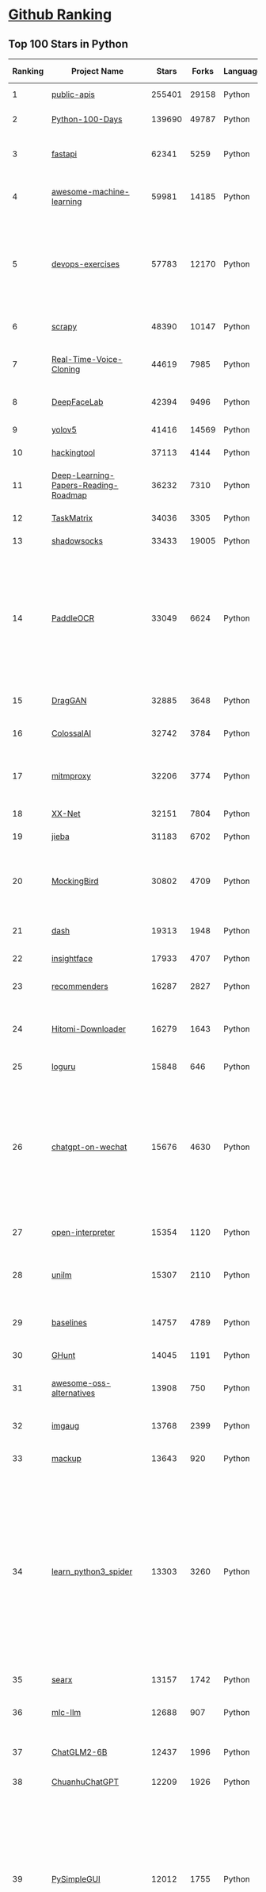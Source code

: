 [Github Ranking](../README.md)
==========

## Top 100 Stars in Python

| Ranking | Project Name | Stars | Forks | Language | Open Issues | Description | Last Commit |
| ------- | ------------ | ----- | ----- | -------- | ----------- | ----------- | ----------- |
| 1 | [public-apis](https://github.com/public-apis/public-apis) | 255401 | 29158 | Python | 2 | A collective list of free APIs | 2023-09-07T20:33:00Z |
| 2 | [Python-100-Days](https://github.com/jackfrued/Python-100-Days) | 139690 | 49787 | Python | 505 | Python - 100天从新手到大师 | 2023-08-14T06:13:11Z |
| 3 | [fastapi](https://github.com/tiangolo/fastapi) | 62341 | 5259 | Python | 22 | FastAPI framework, high performance, easy to learn, fast to code, ready for production | 2023-09-10T07:51:41Z |
| 4 | [awesome-machine-learning](https://github.com/josephmisiti/awesome-machine-learning) | 59981 | 14185 | Python | 0 | A curated list of awesome Machine Learning frameworks, libraries and software. | 2023-08-14T21:29:45Z |
| 5 | [devops-exercises](https://github.com/bregman-arie/devops-exercises) | 57783 | 12170 | Python | 16 | Linux, Jenkins, AWS, SRE, Prometheus, Docker, Python, Ansible, Git, Kubernetes, Terraform, OpenStack, SQL, NoSQL, Azure, GCP, DNS, Elastic, Network, Virtualization. DevOps Interview Questions | 2023-09-08T08:32:15Z |
| 6 | [scrapy](https://github.com/scrapy/scrapy) | 48390 | 10147 | Python | 477 | Scrapy, a fast high-level web crawling & scraping framework for Python. | 2023-09-08T18:29:22Z |
| 7 | [Real-Time-Voice-Cloning](https://github.com/CorentinJ/Real-Time-Voice-Cloning) | 44619 | 7985 | Python | 150 | Clone a voice in 5 seconds to generate arbitrary speech in real-time | 2023-07-08T14:50:44Z |
| 8 | [DeepFaceLab](https://github.com/iperov/DeepFaceLab) | 42394 | 9496 | Python | 533 | DeepFaceLab is the leading software for creating deepfakes. | 2023-08-31T22:29:15Z |
| 9 | [yolov5](https://github.com/ultralytics/yolov5) | 41416 | 14569 | Python | 168 | YOLOv5 🚀 in PyTorch > ONNX > CoreML > TFLite | 2023-09-10T07:59:15Z |
| 10 | [hackingtool](https://github.com/Z4nzu/hackingtool) | 37113 | 4144 | Python | 14 | ALL IN ONE Hacking Tool For Hackers | 2023-09-01T07:07:45Z |
| 11 | [Deep-Learning-Papers-Reading-Roadmap](https://github.com/floodsung/Deep-Learning-Papers-Reading-Roadmap) | 36232 | 7310 | Python | 49 | Deep Learning papers reading roadmap for anyone who are eager to learn this amazing tech! | 2022-11-27T13:18:32Z |
| 12 | [TaskMatrix](https://github.com/microsoft/TaskMatrix) | 34036 | 3305 | Python | 205 | None | 2023-09-06T14:50:12Z |
| 13 | [shadowsocks](https://github.com/shadowsocks/shadowsocks) | 33433 | 19005 | Python | 0 | None | 2022-11-27T06:10:06Z |
| 14 | [PaddleOCR](https://github.com/PaddlePaddle/PaddleOCR) | 33049 | 6624 | Python | 692 | Awesome multilingual OCR toolkits based on PaddlePaddle (practical ultra lightweight OCR system, support 80+ languages recognition, provide data annotation and synthesis tools, support training and deployment among server, mobile, embedded and IoT devices) | 2023-09-07T18:13:44Z |
| 15 | [DragGAN](https://github.com/XingangPan/DragGAN) | 32885 | 3648 | Python | 116 | Official Code for DragGAN (SIGGRAPH 2023) | 2023-08-04T00:08:45Z |
| 16 | [ColossalAI](https://github.com/hpcaitech/ColossalAI) | 32742 | 3784 | Python | 268 | Making large AI models cheaper, faster and more accessible | 2023-09-09T14:54:00Z |
| 17 | [mitmproxy](https://github.com/mitmproxy/mitmproxy) | 32206 | 3774 | Python | 276 | An interactive TLS-capable intercepting HTTP proxy for penetration testers and software developers. | 2023-09-06T18:36:27Z |
| 18 | [XX-Net](https://github.com/XX-net/XX-Net) | 32151 | 7804 | Python | 7880 | A proxy tool to bypass GFW. | 2023-09-02T06:17:03Z |
| 19 | [jieba](https://github.com/fxsjy/jieba) | 31183 | 6702 | Python | 612 | 结巴中文分词 | 2022-07-17T00:34:33Z |
| 20 | [MockingBird](https://github.com/babysor/MockingBird) | 30802 | 4709 | Python | 442 | 🚀AI拟声: 5秒内克隆您的声音并生成任意语音内容 Clone a voice in 5 seconds to generate arbitrary speech in real-time | 2023-09-05T15:15:09Z |
| 21 | [dash](https://github.com/plotly/dash) | 19313 | 1948 | Python | 726 | Data Apps & Dashboards for Python. No JavaScript Required. | 2023-09-07T18:12:28Z |
| 22 | [insightface](https://github.com/deepinsight/insightface) | 17933 | 4707 | Python | 945 | State-of-the-art 2D and 3D Face Analysis Project | 2023-09-10T02:01:49Z |
| 23 | [recommenders](https://github.com/recommenders-team/recommenders) | 16287 | 2827 | Python | 151 | Best Practices on Recommendation Systems | 2023-09-09T06:08:49Z |
| 24 | [Hitomi-Downloader](https://github.com/KurtBestor/Hitomi-Downloader) | 16279 | 1643 | Python | 2452 | :cake: Desktop utility to download images/videos/music/text from various websites, and more. | 2023-08-18T04:52:05Z |
| 25 | [loguru](https://github.com/Delgan/loguru) | 15848 | 646 | Python | 103 | Python logging made (stupidly) simple | 2023-09-09T18:06:03Z |
| 26 | [chatgpt-on-wechat](https://github.com/zhayujie/chatgpt-on-wechat) | 15676 | 4630 | Python | 178 | Wechat robot based on ChatGPT,  which using OpenAI api and itchat library. 使用ChatGPT搭建微信聊天机器人，基于 GPT3.5/GPT4.0/Claude/文心一言/讯飞星火 模型，支持个人微信、公众号、企业微信部署，能处理文本、语音和图片，访问操作系统和互联网，支持基于知识库定制专属机器人。 | 2023-09-10T04:38:23Z |
| 27 | [open-interpreter](https://github.com/KillianLucas/open-interpreter) | 15354 | 1120 | Python | 72 | OpenAI's Code Interpreter in your terminal, running locally | 2023-09-10T07:23:57Z |
| 28 | [unilm](https://github.com/microsoft/unilm) | 15307 | 2110 | Python | 401 | Large-scale Self-supervised Pre-training Across Tasks, Languages, and Modalities | 2023-08-29T14:07:57Z |
| 29 | [baselines](https://github.com/openai/baselines) | 14757 | 4789 | Python | 409 | OpenAI Baselines: high-quality implementations of reinforcement learning algorithms | 2023-08-31T08:45:10Z |
| 30 | [GHunt](https://github.com/mxrch/GHunt) | 14045 | 1191 | Python | 18 | 🕵️‍♂️ Offensive Google framework. | 2023-08-25T16:35:57Z |
| 31 | [awesome-oss-alternatives](https://github.com/RunaCapital/awesome-oss-alternatives) | 13908 | 750 | Python | 5 | Awesome list of open-source startup alternatives to well-known SaaS products 🚀 | 2023-09-08T10:19:42Z |
| 32 | [imgaug](https://github.com/aleju/imgaug) | 13768 | 2399 | Python | 280 | Image augmentation for machine learning experiments. | 2023-07-26T09:00:34Z |
| 33 | [mackup](https://github.com/lra/mackup) | 13643 | 920 | Python | 283 | Keep your application settings in sync (OS X/Linux) | 2023-08-04T08:25:16Z |
| 34 | [learn_python3_spider](https://github.com/wistbean/learn_python3_spider) | 13303 | 3260 | Python | 27 | python爬虫教程系列、从0到1学习python爬虫，包括浏览器抓包，手机APP抓包，如 fiddler、mitmproxy，各种爬虫涉及的模块的使用，如：requests、beautifulSoup、selenium、appium、scrapy等，以及IP代理，验证码识别，Mysql，MongoDB数据库的python使用，多线程多进程爬虫的使用，css 爬虫加密逆向破解，JS爬虫逆向，分布式爬虫，爬虫项目实战实例等 | 2023-03-30T17:03:58Z |
| 35 | [searx](https://github.com/searx/searx) | 13157 | 1742 | Python | 301 | Privacy-respecting metasearch engine | 2023-09-07T16:16:22Z |
| 36 | [mlc-llm](https://github.com/mlc-ai/mlc-llm) | 12688 | 907 | Python | 143 | Enable everyone to develop, optimize and deploy AI models natively on everyone's devices. | 2023-09-10T07:57:13Z |
| 37 | [ChatGLM2-6B](https://github.com/THUDM/ChatGLM2-6B) | 12437 | 1996 | Python | 303 | ChatGLM2-6B: An Open Bilingual Chat LLM \| 开源双语对话语言模型 | 2023-09-04T15:48:02Z |
| 38 | [ChuanhuChatGPT](https://github.com/GaiZhenbiao/ChuanhuChatGPT) | 12209 | 1926 | Python | 58 | GUI for ChatGPT API and many LLMs | 2023-09-10T08:59:56Z |
| 39 | [PySimpleGUI](https://github.com/PySimpleGUI/PySimpleGUI) | 12012 | 1755 | Python | 704 | Launched in 2018. It's 2023 and PySimpleGUI is actively developed & supported. Create complex windows simply. Supports tkinter, Qt, WxPython, Remi (in browser). Create GUI applications trivially with a full set of widgets. Multi-Window applications are also simple. 3.4 to 3.11 supported. 325+ Demo programs & Cookbook for rapid start. Extensive docs | 2023-09-09T17:30:27Z |
| 40 | [pelican](https://github.com/getpelican/pelican) | 11754 | 1825 | Python | 50 | Static site generator that supports Markdown and reST syntax. Powered by Python. | 2023-09-03T14:15:48Z |
| 41 | [Pillow](https://github.com/python-pillow/Pillow) | 11094 | 2103 | Python | 78 | Python Imaging Library (Fork) | 2023-09-09T09:39:55Z |
| 42 | [moviepy](https://github.com/Zulko/moviepy) | 10882 | 1424 | Python | 338 | Video editing with Python | 2023-08-30T15:17:50Z |
| 43 | [pyright](https://github.com/microsoft/pyright) | 10815 | 1143 | Python | 8 | Static Type Checker for Python | 2023-09-10T02:04:37Z |
| 44 | [awesome-free-chatgpt](https://github.com/LiLittleCat/awesome-free-chatgpt) | 10420 | 772 | Python | 22 | 🆓免费的 ChatGPT 镜像网站列表，持续更新。List of free ChatGPT mirror sites, continuously updated.  | 2023-09-04T01:46:43Z |
| 45 | [abu](https://github.com/bbfamily/abu) | 10418 | 3582 | Python | 0 | 阿布量化交易系统(股票，期权，期货，比特币，机器学习) 基于python的开源量化交易，量化投资架构 | 2023-03-01T14:31:45Z |
| 46 | [spiderfoot](https://github.com/smicallef/spiderfoot) | 10313 | 1941 | Python | 133 | SpiderFoot automates OSINT for threat intelligence and mapping your attack surface. | 2023-08-18T05:48:01Z |
| 47 | [ultimatevocalremovergui](https://github.com/Anjok07/ultimatevocalremovergui) | 10236 | 754 | Python | 378 |  GUI for a Vocal Remover that uses Deep Neural Networks. | 2023-09-05T12:49:55Z |
| 48 | [amazing-qr](https://github.com/x-hw/amazing-qr) | 9938 | 1558 | Python | 51 | 💮 amazing QRCode generator in Python (supporting animated gif) - Python amazing 二维码生成器（支持 gif 动态图片二维码） | 2023-06-25T18:27:59Z |
| 49 | [q](https://github.com/harelba/q) | 9930 | 437 | Python | 87 | q - Run SQL directly on delimited files and multi-file sqlite databases | 2023-09-07T10:49:49Z |
| 50 | [Theano](https://github.com/Theano/Theano) | 9778 | 2514 | Python | 587 | Theano was a Python library that allows you to define, optimize, and evaluate mathematical expressions involving multi-dimensional arrays efficiently. It is being continued as aesara: www.github.com/pymc-devs/aesara | 2023-07-01T12:19:02Z |
| 51 | [bpytop](https://github.com/aristocratos/bpytop) | 9506 | 381 | Python | 73 | Linux/OSX/FreeBSD resource monitor | 2023-08-07T06:05:25Z |
| 52 | [playwright-python](https://github.com/microsoft/playwright-python) | 9306 | 781 | Python | 37 | Python version of the Playwright testing and automation library. | 2023-09-07T09:22:43Z |
| 53 | [pytube](https://github.com/pytube/pytube) | 9209 | 2056 | Python | 408 | A lightweight, dependency-free Python library (and command-line utility) for downloading YouTube Videos. | 2023-08-28T18:30:29Z |
| 54 | [theHarvester](https://github.com/laramies/theHarvester) | 9127 | 1837 | Python | 20 | E-mails, subdomains and names Harvester - OSINT  | 2023-09-08T14:05:30Z |
| 55 | [mlcourse.ai](https://github.com/Yorko/mlcourse.ai) | 9015 | 5644 | Python | 5 | Open Machine Learning Course | 2023-05-22T09:54:22Z |
| 56 | [pretrained-models.pytorch](https://github.com/Cadene/pretrained-models.pytorch) | 8809 | 1842 | Python | 83 | Pretrained ConvNets for pytorch: NASNet, ResNeXt, ResNet, InceptionV4, InceptionResnetV2, Xception, DPN, etc. | 2022-04-22T09:08:45Z |
| 57 | [http-prompt](https://github.com/httpie/http-prompt) | 8765 | 362 | Python | 49 | An interactive command-line HTTP and API testing client built on top of HTTPie featuring autocomplete, syntax highlighting, and more. https://twitter.com/httpie | 2023-04-24T14:46:59Z |
| 58 | [ffmpeg-python](https://github.com/kkroening/ffmpeg-python) | 8673 | 854 | Python | 422 | Python bindings for FFmpeg - with complex filtering support | 2023-09-02T00:26:05Z |
| 59 | [prowler](https://github.com/prowler-cloud/prowler) | 8540 | 1253 | Python | 8 | Prowler is an Open Source Security tool for AWS, Azure and GCP to perform Cloud Security best practices assessments, audits, incident response, compliance, continuous monitoring, hardening and forensics readiness. Includes CIS, NIST 800, NIST CSF, CISA, FedRAMP, PCI-DSS, GDPR, HIPAA, FFIEC, SOC2, GXP, Well-Architected Security, ENS and more. | 2023-09-09T09:04:30Z |
| 60 | [pattern](https://github.com/clips/pattern) | 8538 | 1593 | Python | 129 | Web mining module for Python, with tools for scraping, natural language processing, machine learning, network analysis and visualization. | 2023-07-12T09:12:48Z |
| 61 | [chatgpt-mirai-qq-bot](https://github.com/lss233/chatgpt-mirai-qq-bot) | 9057 | 1219 | Python | 240 | 🚀 一键部署！真正的 AI 聊天机器人！支持ChatGPT、文心一言、讯飞星火、Bing、Bard、ChatGLM、POE，多账号，人设调教，虚拟女仆、图片渲染、语音发送 \| 支持 QQ、Telegram、Discord、微信 等平台 | 2023-09-10T08:04:57Z |
| 62 | [youtube-dl-gui](https://github.com/MrS0m30n3/youtube-dl-gui) | 8978 | 1575 | Python | 178 | A cross platform front-end GUI of the popular youtube-dl written in wxPython. | 2022-12-06T17:12:44Z |
| 63 | [streamlink](https://github.com/streamlink/streamlink) | 8969 | 1048 | Python | 54 | Streamlink is a CLI utility which pipes video streams from various services into a video player | 2023-09-09T13:17:58Z |
| 64 | [codellama](https://github.com/facebookresearch/codellama) | 8859 | 732 | Python | 51 | Inference code for CodeLlama models | 2023-09-09T22:16:08Z |
| 65 | [ChatRWKV](https://github.com/BlinkDL/ChatRWKV) | 8730 | 645 | Python | 16 | ChatRWKV is like ChatGPT but powered by RWKV (100% RNN) language model, and open source. | 2023-09-06T00:11:44Z |
| 66 | [Chinese-BERT-wwm](https://github.com/ymcui/Chinese-BERT-wwm) | 8722 | 1351 | Python | 4 | Pre-Training with Whole Word Masking for Chinese BERT（中文BERT-wwm系列模型） | 2023-07-31T07:34:40Z |
| 67 | [starlette](https://github.com/encode/starlette) | 8633 | 780 | Python | 23 | The little ASGI framework that shines. 🌟 | 2023-09-07T11:06:30Z |
| 68 | [Sublist3r](https://github.com/aboul3la/Sublist3r) | 8614 | 2008 | Python | 144 | Fast subdomains enumeration tool for penetration testers | 2023-08-10T05:33:55Z |
| 69 | [Umi-OCR](https://github.com/hiroi-sora/Umi-OCR) | 8600 | 880 | Python | 79 | OCR图片转文字识别软件，完全离线。截屏/批量导入图片，支持多国语言、合并段落、竖排文字。可排除水印区域，提取干净的文本。基于 PaddleOCR 。 | 2023-07-26T10:21:18Z |
| 70 | [kornia](https://github.com/kornia/kornia) | 8569 | 863 | Python | 229 | Computer Vision and Robotics Library for AI | 2023-09-10T05:55:45Z |
| 71 | [python-prompt-toolkit](https://github.com/prompt-toolkit/python-prompt-toolkit) | 8549 | 706 | Python | 507 | Library for building powerful interactive command line applications in Python | 2023-09-04T11:48:20Z |
| 72 | [LaZagne](https://github.com/AlessandroZ/LaZagne) | 8459 | 1976 | Python | 18 | Credentials recovery project | 2023-08-12T12:38:22Z |
| 73 | [google-images-download](https://github.com/hardikvasa/google-images-download) | 8371 | 2107 | Python | 108 | Python Script to download hundreds of images from 'Google Images'. It is a ready-to-run code! | 2023-06-21T16:58:16Z |
| 74 | [CustomTkinter](https://github.com/TomSchimansky/CustomTkinter) | 8316 | 864 | Python | 230 | A modern and customizable python UI-library based on Tkinter | 2023-08-28T21:17:52Z |
| 75 | [nebuly](https://github.com/nebuly-ai/nebuly) | 8290 | 665 | Python | 96 | The next-generation platform to monitor and optimize your AI costs in one place 🚀 | 2023-08-10T18:27:37Z |
| 76 | [data-science-from-scratch](https://github.com/joelgrus/data-science-from-scratch) | 7848 | 4244 | Python | 56 | code for Data Science From Scratch book | 2023-03-26T10:34:30Z |
| 77 | [pymc](https://github.com/pymc-devs/pymc) | 7757 | 1818 | Python | 181 | Bayesian Modeling in Python | 2023-09-10T07:18:11Z |
| 78 | [Machine-Learning](https://github.com/Jack-Cherish/Machine-Learning) | 7753 | 4993 | Python | 2 | :zap:机器学习实战（Python3）：kNN、决策树、贝叶斯、逻辑回归、SVM、线性回归、树回归 | 2022-10-09T02:51:48Z |
| 79 | [python-small-examples](https://github.com/jackzhenguo/python-small-examples) | 7633 | 1810 | Python | 0 | 告别枯燥，致力于打造 Python 实用小例子，更多Python良心教程见 Python中文网 http://www.zglg.work | 2023-09-03T23:57:38Z |
| 80 | [python-for-android](https://github.com/kivy/python-for-android) | 7629 | 1754 | Python | 265 | Turn your Python application into an Android APK | 2023-09-03T09:59:02Z |
| 81 | [TensorLayer](https://github.com/tensorlayer/TensorLayer) | 7230 | 1639 | Python | 23 | Deep Learning and Reinforcement Learning Library for Scientists and Engineers  | 2023-02-18T07:58:21Z |
| 82 | [wandb](https://github.com/wandb/wandb) | 7196 | 553 | Python | 713 | 🔥 A tool for visualizing and tracking your machine learning experiments. This repo contains the CLI and Python API. | 2023-09-10T08:45:00Z |
| 83 | [cupy](https://github.com/cupy/cupy) | 7168 | 707 | Python | 451 | NumPy & SciPy for GPU | 2023-09-10T08:27:01Z |
| 84 | [jukebox](https://github.com/openai/jukebox) | 7146 | 1294 | Python | 176 | Code for the paper "Jukebox: A Generative Model for Music" | 2023-04-02T11:35:47Z |
| 85 | [programming-talks](https://github.com/hellerve/programming-talks) | 7141 | 510 | Python | 1 | Awesome & interesting talks about programming | 2023-06-23T14:18:15Z |
| 86 | [pip-tools](https://github.com/jazzband/pip-tools) | 7060 | 594 | Python | 134 | A set of tools to keep your pinned Python dependencies fresh. | 2023-09-08T20:29:23Z |
| 87 | [bypy](https://github.com/houtianze/bypy) | 7016 | 1380 | Python | 0 | Python client for Baidu Yun (Personal Cloud Storage) 百度云/百度网盘Python客户端 | 2023-07-21T03:02:47Z |
| 88 | [bup](https://github.com/bup/bup) | 6991 | 426 | Python | 0 | Very efficient backup system based on the git packfile format, providing fast incremental saves and global deduplication (among and within files, including virtual machine images). Please post problems or patches to the mailing list for discussion (see the end of the README below). | 2023-09-03T19:50:44Z |
| 89 | [pipx](https://github.com/pypa/pipx) | 6887 | 318 | Python | 116 | Install and Run Python Applications in Isolated Environments | 2023-09-06T14:30:01Z |
| 90 | [ipwndfu](https://github.com/axi0mX/ipwndfu) | 6854 | 1729 | Python | 155 | open-source jailbreaking tool for many iOS devices | 2023-05-30T16:36:19Z |
| 91 | [google-api-python-client](https://github.com/googleapis/google-api-python-client) | 6853 | 2392 | Python | 103 | 🐍 The official Python client library for Google's discovery based APIs. | 2023-09-06T15:56:09Z |
| 92 | [models](https://github.com/PaddlePaddle/models) | 6821 | 2960 | Python | 694 | Officially maintained, supported by PaddlePaddle, including CV, NLP, Speech, Rec, TS, big models and so on. | 2023-09-05T23:23:54Z |
| 93 | [gcn](https://github.com/tkipf/gcn) | 6803 | 1979 | Python | 117 | Implementation of Graph Convolutional Networks in TensorFlow | 2023-04-14T08:09:28Z |
| 94 | [sktime](https://github.com/sktime/sktime) | 6787 | 1129 | Python | 656 | A unified framework for machine learning with time series | 2023-09-09T22:37:00Z |
| 95 | [featuretools](https://github.com/alteryx/featuretools) | 6779 | 844 | Python | 167 | An open source python library for automated feature engineering | 2023-09-07T18:53:19Z |
| 96 | [stanza](https://github.com/stanfordnlp/stanza) | 6774 | 875 | Python | 80 | Stanford NLP Python library for tokenization, sentence segmentation, NER, and parsing of many human languages | 2023-09-10T08:01:42Z |
| 97 | [angr](https://github.com/angr/angr) | 6767 | 1014 | Python | 254 | A powerful and user-friendly binary analysis platform! | 2023-09-10T06:56:33Z |
| 98 | [stable-dreamfusion](https://github.com/ashawkey/stable-dreamfusion) | 6719 | 624 | Python | 170 | Text-to-3D & Image-to-3D & Mesh Exportation with NeRF + Diffusion. | 2023-08-07T00:11:42Z |
| 99 | [3d-photo-inpainting](https://github.com/vt-vl-lab/3d-photo-inpainting) | 6675 | 1126 | Python | 87 | [CVPR 2020] 3D Photography using Context-aware Layered Depth Inpainting | 2023-06-13T08:21:07Z |
| 100 | [marshmallow](https://github.com/marshmallow-code/marshmallow) | 6653 | 634 | Python | 140 | A lightweight library for converting complex objects to and from simple Python datatypes. | 2023-08-31T20:01:41Z |

